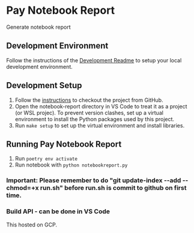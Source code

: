 # Pay Notebook Report

Generate notebook report

## Development Environment

Follow the instructions of the [Development Readme](https://github.com/bcgov/entity/blob/master/docs/development.md)
to setup your local development environment.

## Development Setup

1. Follow the [instructions](https://github.com/bcgov/entity/blob/master/docs/setup-forking-workflow.md) to checkout the project from GitHub.
2. Open the notebook-report directory in VS Code to treat it as a project (or WSL projec). To prevent version clashes, set up a virtual environment to install the Python packages used by this project.
3. Run `make setup` to set up the virtual environment and install libraries.

## Running Pay Notebook Report

1. Run `poetry env activate`
2. Run notebook with `python notebookreport.py`

### Important: Please remember to do "git update-index --add --chmod=+x run.sh" before run.sh is commit to github on first time. 
### Build API - can be done in VS Code

This hosted on GCP.
